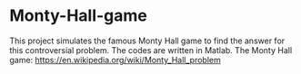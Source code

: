 # Monty-Hall-game
This project simulates the famous Monty Hall game to find the answer for this controversial problem. 
The codes are written in Matlab. 
The Monty Hall game: https://en.wikipedia.org/wiki/Monty_Hall_problem 
